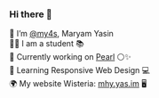 ### Hi there 👋 </br>

<!--
**my4s/my4s** is a ✨ _special_ ✨ repository because its `README.md` (this file) appears on your GitHub profile.
-->
🍜 I’m <a href="https://github.com/my4s">@my4s</a>, Maryam Yasin </br>
✍🏻 I am a student 📚 </br>
🔭 Currently working on <a href="https://github.com/my4s/Pearl/">Pearl</a> ⚪✨ </br>
🌱 Learning Responsive Web Design 💻</br>
🌍 My website Wisteria: <a href="https://mhy.yas.im/">mhy.yas.im</a> 🖥 </br>
<!--
⚡ Fun fact: My first pet was a tiny fish named SHARKY 🦈 </br>

